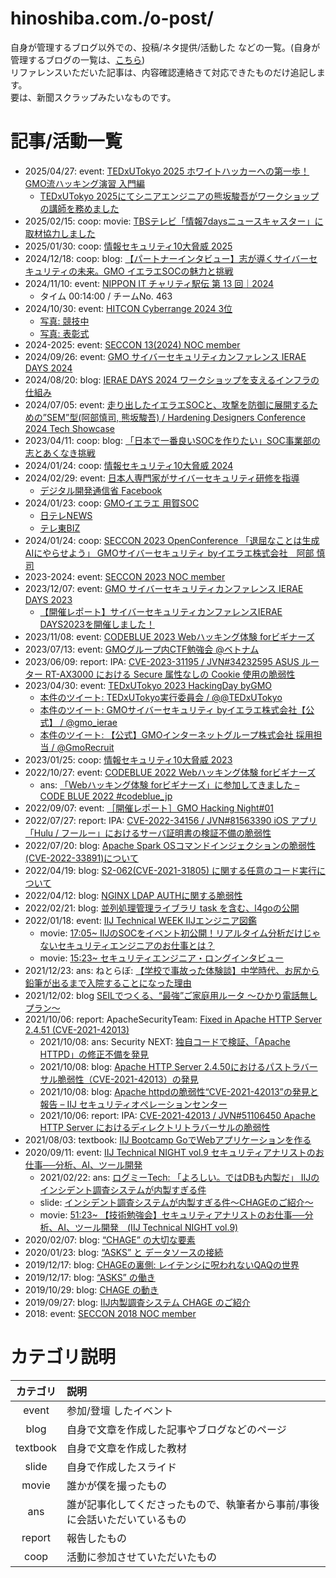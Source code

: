 hinoshiba.com./o-post/
===

自身が管理するブログ以外での、投稿/ネタ提供/活動した などの一覧。(自身が管理するブログの一覧は、[こちら](../post/))  
リファレンスいただいた記事は、内容確認連絡きて対応できたものだけ追記します。  
要は、新聞スクラップみたいなものです。  

# 記事/活動一覧

* 2025/04/27: event: [TEDxUTokyo 2025 ホワイトハッカーへの第一歩！ GMO流ハッキング演習 入門編](https://events.tedxutokyo.com/main2025/contents.html#workshop-section)
	* [TEDxUTokyo 2025にてシニアエンジニアの熊坂駿吾がワークショップの講師を務めました](https://gmo-cybersecurity.com/news/20250602/)
* 2025/02/15: coop: movie: [TBSテレビ「情報7daysニュースキャスター」に取材協力しました](https://gmo-cybersecurity.com/news/20250217/)
* 2025/01/30: coop: [情報セキュリティ10大脅威 2025](https://www.ipa.go.jp/security/10threats/10threats2025.html)
* 2024/12/18: coop: blog: [【パートナーインタビュー】志が導くサイバーセキュリティの未来。GMO イエラエSOCの魅力と挑戦](https://www.wantedly.com/companies/ierae/post_articles/939068)
* 2024/11/10: event: [NIPPON IT チャリティ駅伝 第 13 回｜2024](https://www.nit-run.com/file/nit_run2024_result.pdf)
	* タイム 00:14:00 / チームNo. 463
* 2024/10/30: event: [HITCON Cyberrange 2024 3位](https://gmo-cybersecurity.com/news/20241105/)
	* [写真: 競技中](https://www.flickr.com/photos/hitcon/54170041950/in/album-72177720322216936)
	* [写真: 表彰式](https://www.flickr.com/photos/hitcon/54170041395/in/album-72177720322216936)
* 2024-2025: event: [SECCON 13(2024) NOC member](https://www.seccon.jp/13/seccon/executivecommittee.html)
* 2024/09/26: event: [GMO サイバーセキュリティカンファレンス IERAE DAYS 2024](https://gmo-cybersecurity.com/event/ieraedays24/)
* 2024/08/20: blog: [IERAE DAYS 2024 ワークショップを支えるインフラの仕組み](https://gmo-cybersecurity.com/blog/ierae-days-2024-workshop-infra/)
* 2024/07/05: event: [走り出したイエラエSOCと、攻撃を防御に展開するための”SEM”型(阿部慎司, 熊坂駿吾) / Hardening Designers Conference 2024 Tech Showcase](https://wasforum.jp/2024/06/hardening-designers-conference-2024-convolutions/#DAY2_75_13_00-17_00_18_00-19_30_%E3%83%95%E3%83%AB%E3%82%AA%E3%83%B3%E3%83%A9%E3%82%A4%E3%83%B3)
* 2023/04/11: coop: blog: [「日本で一番良いSOCを作りたい」SOC事業部の志とあくなき挑戦](https://gmo-cybersecurity.com/blog/ierae-journal-01/)
* 2024/01/24: coop: [情報セキュリティ10大脅威 2024](https://www.ipa.go.jp/security/10threats/10threats2024.html)
* 2024/02/29: event: [日本人専門家がサイバーセキュリティ研修を指導](https://www.montsame.mn/jp/read/338698)
	* [デジタル開発通信省 Facebook](https://www.facebook.com/story.php?story_fbid=808516097981994&id=100064708327761&mibextid=WC7FNe)
* 2024/01/23: coop: [GMOイエラエ 用賀SOC](https://www.gmo.jp/news/article/8785/)
	* [日テレNEWS](https://youtu.be/oZ9JtsTiYZU?si=CfEE4Dbdl5VgrhSY)
	* [テレ東BIZ](https://youtu.be/B5H3g2AZzzI?si=0K723Wa7dQAfhghV)
* 2024/01/24: coop: [SECCON 2023 OpenConference 「退屈なことは生成AIにやらせよう」 GMOサイバーセキュリティ byイエラエ株式会社　阿部 慎司](https://x.com/shinji_abe/status/1750094680556265850)
* 2023-2024: event: [SECCON 2023 NOC member](https://www.seccon.jp/2023/seccon/executivecommittee.html)
* 2023/12/07: event: [GMO サイバーセキュリティカンファレンス IERAE DAYS 2023](https://gmo-cybersecurity.com/event/ieraedays23/)
	* [【開催レポート】サイバーセキュリティカンファレンスIERAE DAYS2023を開催しました！](https://www.wantedly.com/companies/ierae/post_articles/878115)
* 2023/11/08: event: [CODEBLUE 2023 Webハッキング体験 forビギナーズ](https://archive.codeblue.jp/2023/contests/detail_04/)
* 2023/07/13: event: [GMOグループ内CTF勉強会 @ベトナム](https://twitter.com/gmo_ierae/status/1679349650766315521)
* 2023/06/09: report: IPA: [CVE-2023-31195 / JVN#34232595 ASUS ルーター RT-AX3000 における Secure 属性なしの Cookie 使用の脆弱性](https://jvn.jp/jp/JVN34232595/index.html)
* 2023/04/30: event: [TEDxUTokyo 2023 HackingDay byGMO](https://tedxutokyo-official.studio.site/dokudoku)
	* [本件のツイート: TEDxUTokyo実行委員会 / @@TEDxUTokyo](https://twitter.com/TEDxUTokyo/status/1652582032269279232)
	* [本件のツイート: GMOサイバーセキュリティ byイエラエ株式会社【公式】 / @gmo_ierae](https://twitter.com/gmo_ierae/status/1652888407318863875)
	* [本件のツイート: 【公式】GMOインターネットグループ株式会社 採用担当 / @GmoRecruit](https://twitter.com/GmoRecruit/status/1652585160733507585)
* 2023/01/25: coop: [情報セキュリティ10大脅威 2023](https://www.ipa.go.jp/security/vuln/10threats2023.html)
* 2022/10/27: event: [CODEBLUE 2022 Webハッキング体験 forビギナーズ](https://archive.codeblue.jp/2022/contests/detail_02/)
	* ans: [「Webハッキング体験 forビギナーズ」に参加してきました – CODE BLUE 2022 #codeblue_jp](https://dev.classmethod.jp/articles/codeblue-2022-contents-ierae/)
* 2022/09/07: event: [［開催レポート］GMO Hacking Night#01](https://developers.gmo.jp/23432/)
* 2022/07/27: report: IPA: [CVE-2022-34156 / JVN#81563390 iOS アプリ「Hulu / フールー」におけるサーバ証明書の検証不備の脆弱性](https://jvn.jp/jp/JVN81563390/index.html)
* 2022/07/20: blog: [Apache Spark OSコマンドインジェクションの脆弱性(CVE-2022-33891)について](https://gmo-cybersecurity.com/blog/apachespark_oscommandinjection_cve-2022-33891/)
* 2022/04/19: blog: [S2-062(CVE-2021-31805) に関する任意のコード実行について](https://gmo-cybersecurity.com/blog/s2-062_cve-2021-31805_rce/)
* 2022/04/12: blog: [NGINX LDAP AUTHに関する脆弱性](https://gmo-cybersecurity.com/blog/nginx_ldap_auth/)
* 2022/02/21: blog: [並列処理管理ライブラリ task を含む、l4goの公開](https://eng-blog.iij.ad.jp/archives/12696)
* 2022/01/18: event: [IIJ Technical WEEK IIJエンジニア図鑑](https://iij.connpass.com/event/234162/)
	* movie: [17:05~ IIJのSOCをイベント初公開！リアルタイム分析だけじゃないセキュリティエンジニアのお仕事とは？](https://www.youtube.com/watch?v=4558NhQK92g&t=1025s)
	* movie: [15:23~ セキュリティエンジニア・ロングインタビュー](https://www.youtube.com/watch?v=1hFI3LqLkTI&t=923s)
* 2021/12/23: ans: ねとらぼ: [【学校で事故った体験談】中学時代、お尻から鉛筆が出るまで入院することになった理由](https://nlab.itmedia.co.jp/nl/articles/2110/28/news168.html)
* 2021/12/02: blog [SEILでつくる、“最強”ご家庭用ルータ ～ひかり電話無しプラン～](https://eng-blog.iij.ad.jp/archives/11253)
* 2021/10/06: report: ApacheSecurityTeam: [Fixed in Apache HTTP Server 2.4.51 (CVE-2021-42013) ](https://httpd.apache.org/security/vulnerabilities_24.html#2.4.51)
	* 2021/10/08: ans: Security NEXT: [独自コードで検証、「Apache HTTPD」の修正不備を発見](https://www.security-next.com/130567)
	* 2021/10/08: blog: [Apache HTTP Server 2.4.50におけるパストラバーサル脆弱性（CVE-2021-42013）の発見](https://wizsafe.iij.ad.jp/2021/10/1285/)
	* 2021/10/08: blog: [Apache httpdの脆弱性“CVE-2021-42013”の発見と報告 – IIJ セキュリティオペレーションセンター](https://eng-blog.iij.ad.jp/archives/10987)
	* 2021/10/06: report: IPA: [CVE-2021-42013 / JVN#51106450 Apache HTTP Server におけるディレクトリトラバーサルの脆弱性](https://jvn.jp/jp/JVN51106450/index.html)
* 2021/08/03: textbook: [IIJ Bootcamp GoでWebアプリケーションを作る](https://github.com/iij/bootcamp/tree/2021/src/server-app/go)
* 2020/09/11: event: [IIJ Technical NIGHT vol.9 セキュリティアナリストのお仕事──分析、AI、ツール開発](https://iij.connpass.com/event/184399/)
	* 2021/02/22: ans: [ログミーTech: 「よろしい。ではDBも内製だ」 IIJのインシデント調査システムが内製すぎる件](https://logmi.jp/tech/articles/323954)
	* slide: [インシデント調査システムが内製すぎる件～CHAGEのご紹介～](https://www.slideshare.net/IIJ_PR/chage-238348964/1)
	* movie: [51:23~ 【技術勉強会】セキュリティアナリストのお仕事──分析、AI、ツール開発　(IIJ Technical NIGHT vol.9)](https://www.youtube.com/watch?v=lc-1cvtRgqQ&t=3083s)
* 2020/02/07: blog: [“CHAGE” の大切な要素](https://eng-blog.iij.ad.jp/archives/5357)
* 2020/01/23: blog: [“ASKS” と データソースの接続](https://eng-blog.iij.ad.jp/archives/5302)
* 2019/12/17: blog: [CHAGEの裏側: レイテンシに呪われないQAQの世界](https://eng-blog.iij.ad.jp/archives/5052)
* 2019/12/17: blog: [“ASKS” の働き](https://eng-blog.iij.ad.jp/archives/5038)
* 2019/10/29: blog: [CHAGE の動き](https://eng-blog.iij.ad.jp/archives/4022)
* 2019/09/27: blog: [IIJ内製調査システム CHAGE のご紹介](https://eng-blog.iij.ad.jp/archives/3841)
* 2018: event: [SECCON 2018 NOC member](https://2018.seccon.jp/seccon/executivecommittee.html)

# カテゴリ説明

|カテゴリ|説明|
|:---:|:---|
|event|参加/登壇 したイベント|
|blog|自身で文章を作成した記事やブログなどのページ|
|textbook|自身で文章を作成した教材|
|slide|自身で作成したスライド|
|movie|誰かが僕を撮ったもの|
|ans|誰が記事化してくださったもので、執筆者から事前/事後に会話いただいているもの|
|report|報告したもの|
|coop|活動に参加させていただいたもの|
